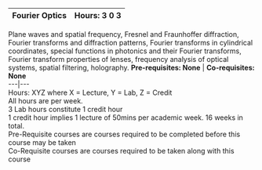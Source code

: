 **Fourier Optics** | **Hours: 3 0 3**  
---|---  
Plane waves and spatial frequency, Fresnel and Fraunhoffer diffraction, Fourier transforms and diffraction patterns, Fourier transforms in cylindrical coordinates, special functions in photonics and their Fourier transforms, Fourier transform properties of lenses, frequency analysis of optical systems, spatial filtering, holography.
**Pre-requisites: None** | **Co-requisites: None**  
---|---  
Hours: XYZ where X = Lecture, Y = Lab, Z = Credit  
All hours are per week.  
3 Lab hours constitute 1 credit hour  
1 credit hour implies 1 lecture of 50mins per academic week. 16 weeks in total.  
Pre-Requisite courses are courses required to be completed before this course may be taken  
Co-Requisite courses are courses required to be taken along with this course

